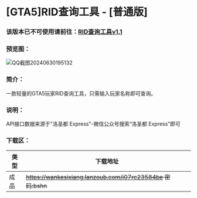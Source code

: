 # [GTA5]RID查询工具 - [普通版]

### 该版本已不可使用请前往：[RID查询工具v1.1](https://yizero.top/index.php/2025/04/12/rid%e6%9f%a5%e8%af%a2%e5%b7%a5%e5%85%b7v1-1/)


### 预览图：
![QQ截图20240630195132](https://github.com/Yi-Zero/Yi-Zero.github.io/assets/158990067/0c817aca-3f51-41ae-b2bd-4bffaabedd62)


### 简介：
一款轻量的GTA5玩家RID查询工具，只需输入玩家名称即可查询。

### 说明：
API接口数据来源于"洛圣都 Express"-微信公众号搜索“洛圣都 Express”即可

### 下载区：

| 类型      | 下载地址 |
| ----------- | ----------- |
| 成品  |~~https://wankesixiang.lanzoub.com/i07rc23584be  密码:bshn~~       |

